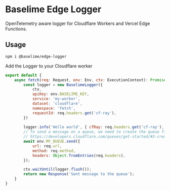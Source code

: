 # Baselime Edge Logger

OpenTelemetry aware logger for Cloudflare Workers and Vercel Edge Functions.

## Usage

```
npm i @baselime/edge-logger
```

Add the Logger to your Cloudflare worker

```javascript
export default {
    async fetch(req: Request, env: Env, ctx: ExecutionContext): Promise<Response> {
		const logger = new BaselimeLogger({
			ctx,
			apiKey: env.BASELIME_KEY,
			service: 'my-worker',
			dataset: 'cloudflare',
			namespace: 'fetch',
			requestId: req.headers.get('cf-ray'),
		})
		
		logger.info('Hello world', { cfRay: req.headers.get('cf-ray'), foo: 'bar' })
		// To send a message on a queue, we need to create the queue first
		// https://developers.cloudflare.com/queues/get-started/#3-create-a-queue
		await env.MY_QUEUE.send({
			url: req.url,
			method: req.method,
			headers: Object.fromEntries(req.headers),
		});

		ctx.waitUntil(logger.flush());
		return new Response('Sent message to the queue');
	}
}
